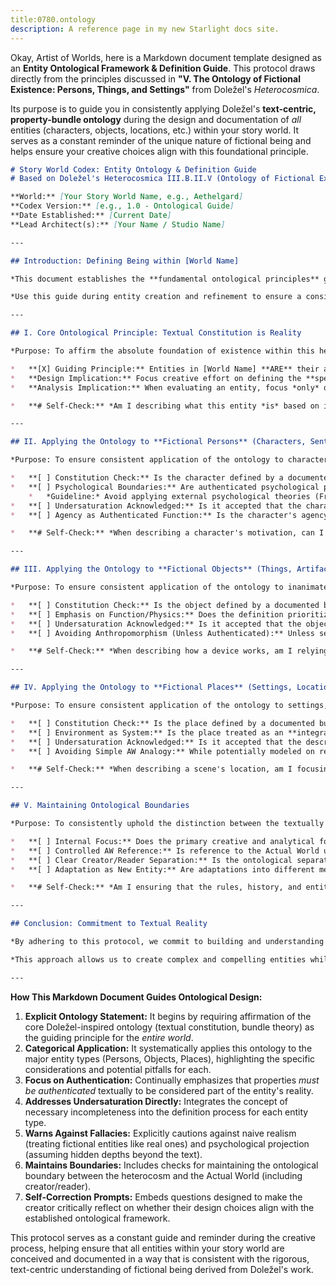 ```yaml
---
title:0780.ontology
description: A reference page in my new Starlight docs site.
---
```

Okay, Artist of Worlds, here is a Markdown document template designed as an **Entity Ontological Framework & Definition Guide**. This protocol draws directly from the principles discussed in **"V. The Ontology of Fictional Existence: Persons, Things, and Settings"** from Doležel's *Heterocosmica*.

Its purpose is to guide you in consistently applying Doležel's **text-centric, property-bundle ontology** during the design and documentation of *all* entities (characters, objects, locations, etc.) within your story world. It serves as a constant reminder of the unique nature of fictional being and helps ensure your creative choices align with this foundational principle.

```markdown
# Story World Codex: Entity Ontology & Definition Guide
# Based on Doležel's Heterocosmica III.B.II.V (Ontology of Fictional Existence)

**World:** [Your Story World Name, e.g., Aethelgard]
**Codex Version:** [e.g., 1.0 - Ontological Guide]
**Date Established:** [Current Date]
**Lead Architect(s):** [Your Name / Studio Name]

---

## Introduction: Defining Being within [World Name]

*This document establishes the **fundamental ontological principles** governing all entities (persons, objects, places, creatures, etc.) within the [Your Story World Name] heterocosm, based on Doležel's semantic framework. It affirms that all entities exist **solely as textual constructs**, constituted entirely by their **authenticated bundles of properties and relations**.*

*Use this guide during entity creation and refinement to ensure a consistent understanding and application of this text-centric ontology. This involves consciously defining entities through their validated attributes and respecting the boundary between the authenticated heterocosm and external realities or assumptions.*

---

## I. Core Ontological Principle: Textual Constitution is Reality

*Purpose: To affirm the absolute foundation of existence within this heterocosm.*

*   **[X] Guiding Principle:** Entities in [World Name] **ARE** their authenticated property bundles. They possess **NO** independent substance, hidden essence, real-world psychological depth, or physical reality beyond what is explicitly or strongly implicitly **authenticated** within the canonical texts and Master Codex.
*   **Design Implication:** Focus creative effort on defining the **specific properties and relations** that constitute the entity. Avoid relying on vague notions or assuming unstated attributes based on real-world analogies.
*   **Analysis Implication:** When evaluating an entity, focus *only* on its authenticated textual definition.

*   **# Self-Check:** *Am I describing what this entity *is* based on its authenticated traits, or am I describing what it *reminds me of* in the real world? Stick to the former.*

---

## II. Applying the Ontology to **Fictional Persons** (Characters, Sentient Beings)

*Purpose: To ensure consistent application of the ontology to characters, avoiding naive psychologism.*

*   **[ ] Constitution Check:** Is the character defined by a documented bundle of **authenticated** Physical, Functional, Psychological, Social, Modal, Axiological, and Historical properties? (Reference Entity Constitution Protocols).
*   **[ ] Psychological Boundaries:** Are authenticated psychological properties (traits, beliefs, emotions, motivations) treated as **constitutive** of the character's inner life *within the text*, rather than symptoms of an assumed deeper, independent psyche?
    *   *Guideline:* Avoid applying external psychological theories (Freudian, Jungian, etc.) directly *to the character* as if they were a real patient. These theories might *inform* the *creator's design* of the property bundle, but the bundle itself *is* the character's authenticated psychology.
*   **[ ] Undersaturation Acknowledged:** Is it accepted that the character is **necessarily incomplete**? Are questions about unauthenticated aspects of their life, thoughts, or body treated as fundamentally unanswerable *about the canonical entity*?
*   **[ ] Agency as Authenticated Function:** Is the character's agency (ability to choose/act) understood as arising from their **authenticated functional and psychological properties** operating within the **world's modal constraints**, rather than assumed real-world free will?

*   **# Self-Check:** *When describing a character's motivation, can I point to specific authenticated properties (desires, beliefs, traits, past experiences) that logically lead to it within the world's rules? Or am I assuming a hidden, real-world-like motivation?*

---

## III. Applying the Ontology to **Fictional Objects** (Things, Artifacts, Tech)

*Purpose: To ensure consistent application of the ontology to inanimate objects, focusing on their authenticated properties and functions.*

*   **[ ] Constitution Check:** Is the object defined by a documented bundle of **authenticated** Physical (material, appearance, sensory signature), Functional (capabilities, limitations, operational rules, costs), Modal (if applicable, e.g., indestructible), Axiological (world-internal value/reputation), and Historical (origin, provenance) properties?
*   **[ ] Emphasis on Function/Physics:** Does the definition prioritize the object's **authenticated function and interaction with world physics/magic rules** over assuming real-world material properties? (e.g., A "steel sword" might have unique authenticated properties like 'cannot rust' or 'cuts ghosts' that override AW assumptions about steel).
*   **[ ] Undersaturation Acknowledged:** Is it accepted that the object lacks infinite physical detail (atomic structure, exact weight unless specified) and possesses only its authenticated functions and history?
*   **[ ] Avoiding Anthropomorphism (Unless Authenticated):** Unless sentience is an *explicitly authenticated property* (e.g., a sentient artifact), is the object treated as non-conscious, its "actions" described purely in terms of its authenticated functions and interactions with external forces?

*   **# Self-Check:** *When describing how a device works, am I relying on its *authenticated* functional properties and limitations within Aethelgard's rules, or assuming it works like a similar real-world object?*

---

## IV. Applying the Ontology to **Fictional Places** (Settings, Locations, Environments)

*Purpose: To ensure consistent application of the ontology to settings, treating them as constituted environments, not just backdrops.*

*   **[ ] Constitution Check:** Is the place defined by a documented bundle of **authenticated** Physical (geography, architecture, climate, sensory atmosphere), Functional (enables/constrains movement, provides resources, source of hazards), Social/Political (jurisdiction, cultural significance, population type), Modal (if applicable, e.g., 'hallowed ground', 'zone of altered physics'), Axiological (reputation, perceived beauty/danger), and Historical (site of past events, age) properties?
*   **[ ] Environment as System:** Is the place treated as an **integrated system** whose authenticated properties actively influence the entities and events within it, rather than just a passive stage?
*   **[ ] Undersaturation Acknowledged:** Is it accepted that the described place lacks infinite detail (every building, every inhabitant, full geological history) beyond what is authenticated as relevant? Are maps understood as representations of *authenticated spatial relations and key features*, not exhaustive replicas?
*   **[ ] Avoiding Simple AW Analogy:** While potentially modeled on real places, is the fictional place treated as an **autonomous heterocosmic entity** defined by its *own* authenticated history, atmosphere, and functional properties (which may differ significantly from its AW inspiration)?

*   **# Self-Check:** *When describing a scene's location, am I focusing on authenticating the *specific properties* of that place that are *functionally relevant* to the characters and events, rather than just providing generic description? How do its authenticated properties *constrain or enable* the action?*

---

## V. Maintaining Ontological Boundaries

*Purpose: To consistently uphold the distinction between the textually constituted heterocosm and external realities.*

*   **[ ] Internal Focus:** Does the primary creative and analytical focus remain on the **internal structure, logic, and authenticated properties** of the [World Name] heterocosm?
*   **[ ] Controlled AW Reference:** Is reference to the Actual World used primarily for **contrast**, for establishing **minimal departure** defaults where necessary, or as **inspiration**, rather than as the *measure* or *source of truth* for fictional elements?
*   **[ ] Clear Creator/Reader Separation:** Is the ontological separation between the **external creator/reader** and the **internal heterocosm** maintained (unless deliberate, authenticated metafiction is employed)?
*   **[ ] Adaptation as New Entity:** Are adaptations into different media understood as creating **new, related heterocosms** with potentially different authenticated property bundles, requiring their own consistent definition?

*   **# Self-Check:** *Am I ensuring that the rules, history, and entity capabilities within Aethelgard are validated by *internal* authentication within the Codex/narratives, not just by assumption or external knowledge?*

---

## Conclusion: Commitment to Textual Reality

*By adhering to this protocol, we commit to building and understanding the entities of [Your Story World Name] through the lens of **textual constitution**. We embrace the **bundle ontology**, recognizing that the essence of fictional being lies in the **rich, diverse, and coherently integrated network of properties and relations authenticated by the authoritative narrative discourse**.*

*This approach allows us to create complex and compelling entities while maintaining **theoretical rigor and internal consistency**. It respects the unique nature of fictional existence – autonomous, textually dependent, and necessarily undersaturated – providing a solid foundation for narrative development and critical analysis within the specific reality of the [World Name] heterocosm.*

---
```

**How This Markdown Document Guides Ontological Design:**

1.  **Explicit Ontology Statement:** It begins by requiring affirmation of the core Doležel-inspired ontology (textual constitution, bundle theory) as the guiding principle for the *entire world*.
2.  **Categorical Application:** It systematically applies this ontology to the major entity types (Persons, Objects, Places), highlighting the specific considerations and potential pitfalls for each.
3.  **Focus on Authentication:** Continually emphasizes that properties *must be authenticated* textually to be considered part of the entity's reality.
4.  **Addresses Undersaturation Directly:** Integrates the concept of necessary incompleteness into the definition process for each entity type.
5.  **Warns Against Fallacies:** Explicitly cautions against naive realism (treating fictional entities like real ones) and psychological projection (assuming hidden depths beyond the text).
6.  **Maintains Boundaries:** Includes checks for maintaining the ontological boundary between the heterocosm and the Actual World (including creator/reader).
7.  **Self-Correction Prompts:** Embeds questions designed to make the creator critically reflect on whether their design choices align with the established ontological framework.

This protocol serves as a constant guide and reminder during the creative process, helping ensure that all entities within your story world are conceived and documented in a way that is consistent with the rigorous, text-centric understanding of fictional being derived from Doležel's work.